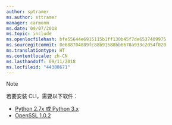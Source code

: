 ```yaml
---
author: sptramer
ms.author: sttramer
manager: carmonm
ms.date: 09/07/2018
ms.topic: include
ms.openlocfilehash: bfe55644e6915115b1ff130b45f7de6537409975
ms.sourcegitcommit: 0e688704889fc88b91588bb6678a933c2d54f020
ms.translationtype: HT
ms.contentlocale: zh-CN
ms.lasthandoff: 09/11/2018
ms.locfileid: "44388671"
---
```

> [!NOTE]
> 若要安装 CLI，需要以下软件：
>
> * [Python 2.7x 或 Python 3.x](https://www.python.org/downloads/)
> * [OpenSSL 1.0.2](https://www.openssl.org/source/)
